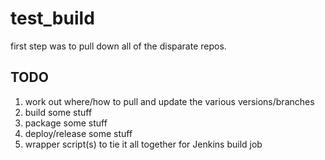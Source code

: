 # test_build

first step was to pull down all of the disparate repos.

## TODO

1. work out where/how to pull and update the various versions/branches
1. build some stuff
1. package some stuff
1. deploy/release some stuff
1. wrapper script(s) to tie it all together for Jenkins build job
